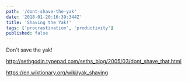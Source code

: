 ```yaml
---
path: '/dont-shave-the-yak'
date: '2018-01-20:16:39:344Z'
title: 'Shaving the Yak!'
tags: ['procrastination', 'productivity']
published: false
---
```


Don't save the yak!

http://sethgodin.typepad.com/seths_blog/2005/03/dont_shave_that.html

https://en.wiktionary.org/wiki/yak_shaving
